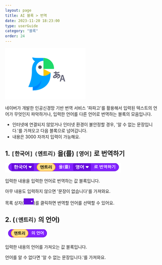 ```yaml
---
layout: page
title: AI 블록 > 번역
date: 2023-11-20 18:23:00
type: userGuide
category: "블록"
order: 24
---
```


![translate](images/card/translate.png)

네이버가 개발한 인공신경망 기반 번역 서비스 '파파고'를 활용해서 입력된 텍스트의 언어가 무엇인지 파악하거나, 입력한 언어를 다른 언어로 번역하는 블록의 모음입니다.
+ 인터넷에 연결되지 않았거나 인터넷 환경이 불안정할 경우, '알 수 없는 문장입니다.'를 가져오고 다음 블록으로 넘어갑니다.
+ 내용은 3000 자까지 입력이 가능해요.

## 1. `[한국어]` `(엔트리)` 을(를) `[영어]` 로 번역하기

![block-ai-translation](images/block-ai-translation-01.png)

입력한 내용을 입력한 언어로 번역하는 값 블록입니다.

아무 내용도 입력하지 않으면 '문장이 없습니다'를 가져와요.

목록 상자(<img src="images/icon/dropdown-ai.png" style="zoom:50%;" />)를 클릭하면 번역할 언어를 선택할 수 있어요.


## 2. (`(엔트리)` 의 언어)

![block-ai-translation](images/block-ai-translation-02.png)

입력한 내용의 언어를 가져오는 값 블록입니다.

언어를 알 수 없다면 '알 수 없는 문장입니다.'를 가져와요.
